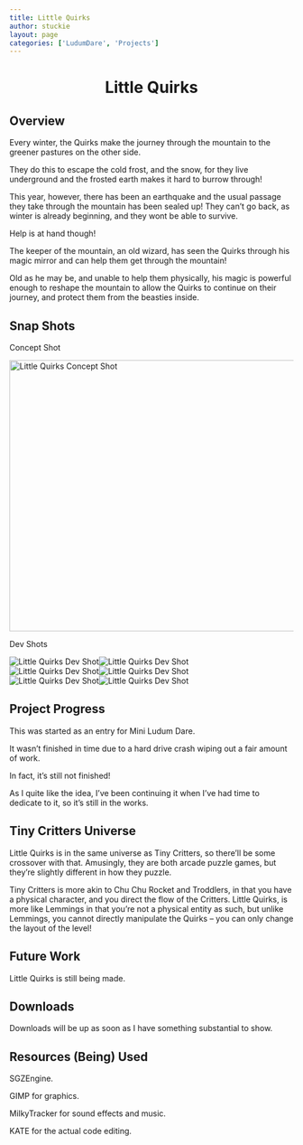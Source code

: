 ```yaml
---
title: Little Quirks
author: stuckie
layout: page
categories: ['LudumDare', 'Projects']
---
```

<div style="text-align: center;">
  <h1>
    Little Quirks
  </h1>
</div>

## Overview

Every winter, the Quirks make the journey through the mountain to the greener pastures on the other side.

They do this to escape the cold frost, and the snow, for they live underground and the frosted earth makes it hard to burrow through!

This year, however, there has been an earthquake and the usual passage they take through the mountain has been sealed up! They can&#8217;t go back, as winter is already beginning, and they wont be able to survive.

Help is at hand though!

The keeper of the mountain, an old wizard, has seen the Quirks through his magic mirror and can help them get through the mountain!

Old as he may be, and unable to help them physically, his magic is powerful enough to reshape the mountain to allow the Quirks to continue on their journey, and protect them from the beasties inside.

## Snap Shots

Concept Shot

<img src="/gamez/ludumdare/miniLD11/littlequirks-concept.png" alt="Little Quirks Concept Shot" width="640" height="480" />

Dev Shots

![Little Quirks Dev Shot][1]![Little Quirks Dev Shot][2]  
![Little Quirks Dev Shot][3]![Little Quirks Dev Shot][4]  
![Little Quirks Dev Shot][5]![Little Quirks Dev Shot][6]

## Project Progress

This was started as an entry for Mini Ludum Dare.

It wasn&#8217;t finished in time due to a hard drive crash wiping out a fair amount of work.

In fact, it&#8217;s still not finished!

As I quite like the idea, I&#8217;ve been continuing it when I&#8217;ve had time to dedicate to it, so it&#8217;s still in the works.

## Tiny Critters Universe

Little Quirks is in the same universe as Tiny Critters, so there&#8217;ll be some crossover with that. Amusingly, they are both arcade puzzle games, but they&#8217;re slightly different in how they puzzle.

Tiny Critters is more akin to Chu Chu Rocket and Troddlers, in that you have a physical character, and you direct the flow of the Critters. Little Quirks, is more like Lemmings in that you&#8217;re not a physical entity as such, but unlike Lemmings, you cannot directly manipulate the Quirks &#8211; you can only change the layout of the level!

## Future Work

Little Quirks is still being made.

## Downloads

Downloads will be up as soon as I have something substantial to show.

## Resources (Being) Used

SGZEngine.

GIMP for graphics.

MilkyTracker for sound effects and music.

KATE for the actual code editing.

 [1]: /gamez/ludumdare/miniLD11/screenshot1.png
 [2]: /gamez/ludumdare/miniLD11/screenshot2.png
 [3]: /gamez/ludumdare/miniLD11/screenshot3.png
 [4]: /gamez/ludumdare/miniLD11/screenshot4.png
 [5]: /gamez/ludumdare/miniLD11/screenshot5.png
 [6]: /gamez/ludumdare/miniLD11/screenshot6.png